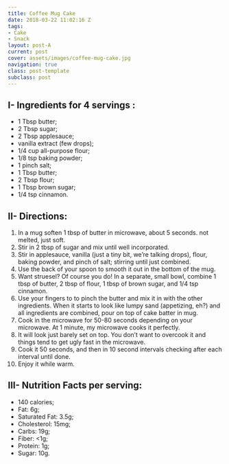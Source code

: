 ```yaml
---
title: Coffee Mug Cake
date: 2018-03-22 11:02:16 Z
tags:
- Cake
- Snack
layout: post-A
current: post
cover: assets/images/coffee-mug-cake.jpg
navigation: true
class: post-template
subclass: post
---
```


## I- Ingredients for 4 servings :

* 1 Tbsp butter;
* 2 Tbsp sugar;
* 2 Tbsp applesauce;
* vanilla extract (few drops);
* 1/4 cup all-purpose flour;
* 1/8 tsp baking powder;
* 1 pinch salt;
* 1 Tbsp butter;
* 2 Tbsp flour;
* 1 Tbsp brown sugar;
* 1/4 tsp cinnamon.

## II- Directions:

1. In a mug soften 1 tbsp of butter in microwave, about 5 seconds. not melted, just soft.
1. Stir in 2 tbsp of sugar and mix until well incorporated.
1. Stir in applesauce, vanilla (just a tiny bit, we’re talking drops), flour, baking powder, and pinch of salt; stirring until just combined. 
1. Use the back of your spoon to smooth it out in the bottom of the mug.
1. Want struesel? Of course you do! In a separate, small bowl, combine 1 tbsp of butter, 2 tbsp of flour, 1 tbsp of brown sugar, and 1/4 tsp cinnamon.
1. Use your fingers to to pinch the butter and mix it in with the other ingredients. When it starts to look like lumpy sand (appetizing, eh?) and all ingredients are combined, pour on top of cake batter in mug.
1. Cook in the microwave for 50-80 seconds depending on your microwave. At 1 minute, my microwave cooks it perfectly.
1. It will look just barely set on top. You don’t want to overcook it and things tend to get ugly fast in the microwave.
1. Cook it 50 seconds, and then in 10 second intervals checking after each interval until done.
1. Enjoy it while warm.

## III- Nutrition Facts per serving:

* 140 calories;
* Fat: 6g;
* Saturated Fat: 3.5g;
* Cholesterol: 15mg;
* Carbs: 19g;
* Fiber: <1g;
* Protein: 1g;
* Sugar: 10g.